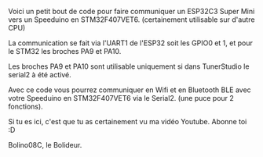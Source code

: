 Voici un petit bout de code pour faire communiquer un ESP32C3 Super Mini vers un Speeduino en STM32F407VET6. (certainement utilisable sur d'autre CPU)

La communication se fait via l'UART1 de l'ESP32 soit les GPIO0 et 1, et pour le STM32 les broches PA9 et PA10.

Les broches PA9 et PA10 sont utilisable uniquement si dans TunerStudio le serial2 à été activé.

Avec ce code vous pourrez communiquer en Wifi et en Bluetooth BLE avec votre Speeduino en STM32F407VET6 via le Serial2. (une puce pour 2 fonctions).

Si tu es ici, c'est que tu as certainement vu ma vidéo Youtube. Abonne toi :D

Bolino08C, le Bolideur.
